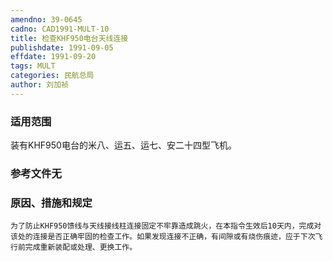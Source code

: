 ```yaml
---
amendno: 39-0645
cadno: CAD1991-MULT-10
title: 检查KHF950电台天线连接
publishdate: 1991-09-05
effdate: 1991-09-20
tags: MULT
categories: 民航总局
author: 刘加祯
---
```


### 适用范围 
装有KHF950电台的米八、运五、运七、安二十四型飞机。

### 参考文件无

### 原因、措施和规定 
    为了防止KHF950馈线与天线接线柱连接固定不牢靠造成跳火，在本指令生效后10天内，完成对该处的连接是否正确牢固的检查工作。如果发现连接不正确，有间隙或有烧伤痕迹，应于下次飞行前完成重新装配或处理、更换工作。
